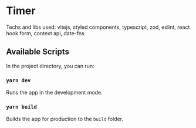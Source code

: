 # Timer
Techs and libs used: vitejs, styled components, typescript, zod, eslint, react hook form, context api, date-fns

## Available Scripts

In the project directory, you can run:

### `yarn dev`
Runs the app in the development mode.<br />

### `yarn build`
Builds the app for production to the `build` folder.<br />
